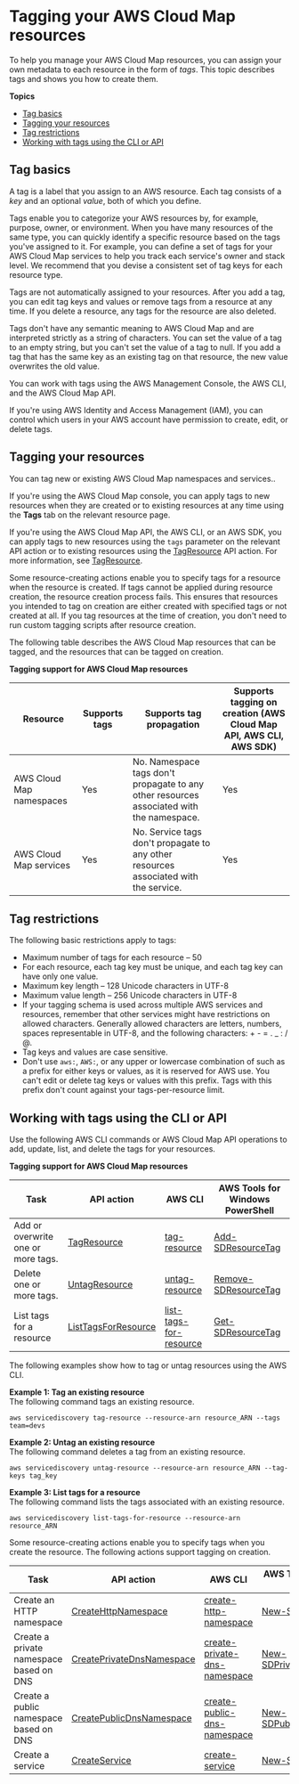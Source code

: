 # Tagging your AWS Cloud Map resources<a name="using-tags"></a>

To help you manage your AWS Cloud Map resources, you can assign your own metadata to each resource in the form of *tags*\. This topic describes tags and shows you how to create them\.

**Topics**
+ [Tag basics](#tag-basics)
+ [Tagging your resources](#tag-resources)
+ [Tag restrictions](#tag-restrictions)
+ [Working with tags using the CLI or API](#tag-resources-api-sdk)

## Tag basics<a name="tag-basics"></a>

A tag is a label that you assign to an AWS resource\. Each tag consists of a *key* and an optional *value*, both of which you define\.

Tags enable you to categorize your AWS resources by, for example, purpose, owner, or environment\. When you have many resources of the same type, you can quickly identify a specific resource based on the tags you've assigned to it\. For example, you can define a set of tags for your AWS Cloud Map services to help you track each service's owner and stack level\. We recommend that you devise a consistent set of tag keys for each resource type\.

Tags are not automatically assigned to your resources\. After you add a tag, you can edit tag keys and values or remove tags from a resource at any time\. If you delete a resource, any tags for the resource are also deleted\.

Tags don't have any semantic meaning to AWS Cloud Map and are interpreted strictly as a string of characters\. You can set the value of a tag to an empty string, but you can't set the value of a tag to null\. If you add a tag that has the same key as an existing tag on that resource, the new value overwrites the old value\.

You can work with tags using the AWS Management Console, the AWS CLI, and the AWS Cloud Map API\.

If you're using AWS Identity and Access Management \(IAM\), you can control which users in your AWS account have permission to create, edit, or delete tags\.

## Tagging your resources<a name="tag-resources"></a>

You can tag new or existing AWS Cloud Map namespaces and services\.\.

If you're using the AWS Cloud Map console, you can apply tags to new resources when they are created or to existing resources at any time using the **Tags** tab on the relevant resource page\.

If you're using the AWS Cloud Map API, the AWS CLI, or an AWS SDK, you can apply tags to new resources using the `tags` parameter on the relevant API action or to existing resources using the [TagResource](https://docs.aws.amazon.com/cloud-map/latest/api/API_TagResource.html) API action\. For more information, see [TagResource](https://docs.aws.amazon.com/cloud-map/latest/api/API_TagResource.html)\.

Some resource\-creating actions enable you to specify tags for a resource when the resource is created\. If tags cannot be applied during resource creation, the resource creation process fails\. This ensures that resources you intended to tag on creation are either created with specified tags or not created at all\. If you tag resources at the time of creation, you don't need to run custom tagging scripts after resource creation\.

The following table describes the AWS Cloud Map resources that can be tagged, and the resources that can be tagged on creation\.


**Tagging support for AWS Cloud Map resources**  

| Resource | Supports tags | Supports tag propagation | Supports tagging on creation \(AWS Cloud Map API, AWS CLI, AWS SDK\) | 
| --- | --- | --- | --- | 
|  AWS Cloud Map namespaces  |  Yes  | No\. Namespace tags don't propagate to any other resources associated with the namespace\. |  Yes  | 
|  AWS Cloud Map services  |  Yes  | No\. Service tags don't propagate to any other resources associated with the service\. |  Yes  | 

## Tag restrictions<a name="tag-restrictions"></a>

The following basic restrictions apply to tags:
+ Maximum number of tags for each resource – 50
+ For each resource, each tag key must be unique, and each tag key can have only one value\.
+ Maximum key length – 128 Unicode characters in UTF\-8
+ Maximum value length – 256 Unicode characters in UTF\-8
+ If your tagging schema is used across multiple AWS services and resources, remember that other services might have restrictions on allowed characters\. Generally allowed characters are letters, numbers, spaces representable in UTF\-8, and the following characters: \+ \- = \. \_ : / @\.
+ Tag keys and values are case sensitive\.
+ Don't use `aws:`, `AWS:`, or any upper or lowercase combination of such as a prefix for either keys or values, as it is reserved for AWS use\. You can't edit or delete tag keys or values with this prefix\. Tags with this prefix don't count against your tags\-per\-resource limit\.

## Working with tags using the CLI or API<a name="tag-resources-api-sdk"></a>

Use the following AWS CLI commands or AWS Cloud Map API operations to add, update, list, and delete the tags for your resources\.


**Tagging support for AWS Cloud Map resources**  

| Task | API action | AWS CLI | AWS Tools for Windows PowerShell | 
| --- | --- | --- | --- | 
|  Add or overwrite one or more tags\.  |  [TagResource](https://docs.aws.amazon.com/cloud-map/latest/api/API_TagResource.html)  |  [tag\-resource](https://docs.aws.amazon.com/cli/latest/reference/servicediscovery/tag-resource.html)  |  [Add\-SDResourceTag](https://docs.aws.amazon.com/powershell/latest/reference/items/Add-SDResourceTag.html)  | 
|  Delete one or more tags\.  |  [UntagResource](https://docs.aws.amazon.com/cloud-map/latest/api/API_UntagResource.html)  |  [untag\-resource](https://docs.aws.amazon.com/cli/latest/reference/servicediscovery/untag-resource.html)  |  [Remove\-SDResourceTag](https://docs.aws.amazon.com/powershell/latest/reference/items/Remove-SDResourceTag.html)  | 
| List tags for a resource |  [ListTagsForResource](https://docs.aws.amazon.com/cloud-map/latest/api/API_ListTagsForResource.html)  |  [list\-tags\-for\-resource](https://docs.aws.amazon.com/cli/latest/reference/servicediscovery/list-tags-for-resource.html)  |  [Get\-SDResourceTag](https://docs.aws.amazon.com/powershell/latest/reference/items/Get-SDResourceTag.html)  | 

The following examples show how to tag or untag resources using the AWS CLI\.

**Example 1: Tag an existing resource**  
The following command tags an existing resource\.

```
aws servicediscovery tag-resource --resource-arn resource_ARN --tags team=devs
```

**Example 2: Untag an existing resource**  
The following command deletes a tag from an existing resource\.

```
aws servicediscovery untag-resource --resource-arn resource_ARN --tag-keys tag_key
```

**Example 3: List tags for a resource**  
The following command lists the tags associated with an existing resource\.

```
aws servicediscovery list-tags-for-resource --resource-arn resource_ARN
```

Some resource\-creating actions enable you to specify tags when you create the resource\. The following actions support tagging on creation\.


| Task | API action | AWS CLI | AWS Tools for Windows PowerShell | 
| --- | --- | --- | --- | 
| Create an HTTP namespace | [CreateHttpNamespace](https://docs.aws.amazon.com/cloud-map/latest/api/API_CreateHttpNamespace.html) | [create\-http\-namespace](https://docs.aws.amazon.com/cli/latest/reference/servicediscovery/create-http-namespace.html) | [New\-SDHttpNamespace](https://docs.aws.amazon.com/powershell/latest/reference/items/New-SDHttpNamespace.html) | 
| Create a private namespace based on DNS | [CreatePrivateDnsNamespace](https://docs.aws.amazon.com/cloud-map/latest/api/API_CreatePrivateDnsNamespace.html) | [create\-private\-dns\-namespace](https://docs.aws.amazon.com/cli/latest/reference/servicediscovery/create-private-dns-namespace.html) | [New\-SDPrivateDnsNamespace](https://docs.aws.amazon.com/powershell/latest/reference/items/New-SDPrivateDnsNamespace.html) | 
| Create a public namespace based on DNS | [CreatePublicDnsNamespace](https://docs.aws.amazon.com/cloud-map/latest/api/API_CreatePublicDnsNamespace.html) | [create\-public\-dns\-namespace](https://docs.aws.amazon.com/cli/latest/reference/servicediscovery/create-public-dns-namespace.html) | [New\-SDPublicDnsNamespace](https://docs.aws.amazon.com/powershell/latest/reference/items/New-SDPublicDnsNamespace.html) | 
| Create a service | [CreateService](https://docs.aws.amazon.com/cloud-map/latest/api/API_CreateService.html) | [create\-service](https://docs.aws.amazon.com/cli/latest/reference/servicediscovery/create-service.html) | [New\-SDService](https://docs.aws.amazon.com/powershell/latest/reference/items/New-SDService.html) | 